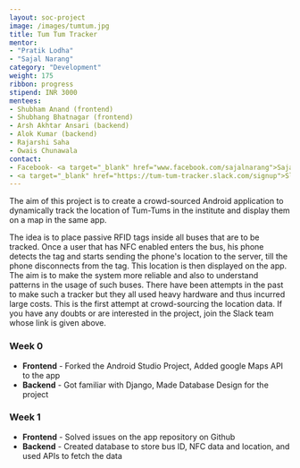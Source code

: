 ```yaml
---
layout: soc-project
image: /images/tumtum.jpg
title: Tum Tum Tracker
mentor:
- "Pratik Lodha"
- "Sajal Narang"
category: "Development"
weight: 175
ribbon: progress
stipend: INR 3000
mentees:
- Shubham Anand (frontend)
- Shubhang Bhatnagar (frontend)
- Arsh Akhtar Ansari (backend)
- Alok Kumar (backend)
- Rajarshi Saha
- Owais Chunawala
contact:
- Facebook- <a target="_blank" href="www.facebook.com/sajalnarang">Sajal Narang</a>
- <a target="_blank" href="https://tum-tum-tracker.slack.com/signup">Slack</a> (Sign in using iitb.ac.in email)
---
```


The aim of this project is to create a crowd-sourced Android application to dynamically track the location of Tum-Tums in the institute and display them on a map in the same app.

<!--break-->

The idea is to place passive RFID tags inside all buses that are to be tracked. Once a user that has NFC enabled enters the bus, his phone detects the tag and starts sending the phone's location to the server, till the phone disconnects from the tag. This location is then displayed on the app. The aim is to make the system more reliable and also to understand patterns in the usage of such buses. There have been attempts in the past to make such a tracker but they all used heavy hardware and thus incurred large costs. This is the first attempt at crowd-sourcing the location data. If you have any doubts or are interested in the project, join the Slack team whose link is given above.

### Week 0
* **Frontend** - Forked the Android Studio Project, Added google Maps API to the app
* **Backend** - Got familiar with Django, Made Database Design for the project

### Week 1
* **Frontend** - Solved issues on the app repository on Github
* **Backend** - Created database to store bus ID, NFC data and location, and used APIs to fetch the data

